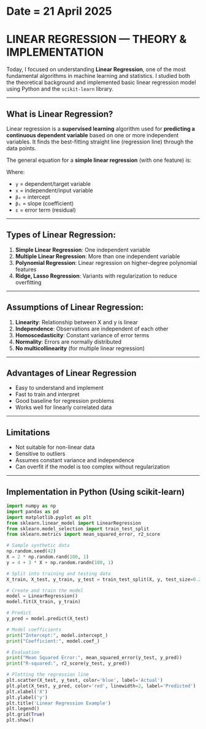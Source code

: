 # Date = 21 April 2025  
# LINEAR REGRESSION — THEORY & IMPLEMENTATION  

Today, I focused on understanding **Linear Regression**, one of the most fundamental algorithms in machine learning and statistics. I studied both the theoretical background and implemented basic linear regression model using Python and the `scikit-learn` library.

---

## What is Linear Regression?

Linear regression is a **supervised learning** algorithm used for **predicting a continuous dependent variable** based on one or more independent variables. It finds the best-fitting straight line (regression line) through the data points.

The general equation for a **simple linear regression** (with one feature) is:


Where:  
- `y` = dependent/target variable  
- `x` = independent/input variable  
- `β₀` = intercept  
- `β₁` = slope (coefficient)  
- `ε` = error term (residual)

---

## Types of Linear Regression:

1. **Simple Linear Regression**: One independent variable  
2. **Multiple Linear Regression**: More than one independent variable  
3. **Polynomial Regression**: Linear regression on higher-degree polynomial features  
4. **Ridge, Lasso Regression**: Variants with regularization to reduce overfitting

---

## Assumptions of Linear Regression:

1. **Linearity**: Relationship between X and y is linear  
2. **Independence**: Observations are independent of each other  
3. **Homoscedasticity**: Constant variance of error terms  
4. **Normality**: Errors are normally distributed  
5. **No multicollinearity** (for multiple linear regression)

---

## Advantages of Linear Regression

- Easy to understand and implement  
- Fast to train and interpret  
- Good baseline for regression problems  
- Works well for linearly correlated data

---

## Limitations

- Not suitable for non-linear data  
- Sensitive to outliers  
- Assumes constant variance and independence  
- Can overfit if the model is too complex without regularization

---

## Implementation in Python (Using scikit-learn)

```python
import numpy as np
import pandas as pd
import matplotlib.pyplot as plt
from sklearn.linear_model import LinearRegression
from sklearn.model_selection import train_test_split
from sklearn.metrics import mean_squared_error, r2_score

# Sample synthetic data
np.random.seed(42)
X = 2 * np.random.rand(100, 1)
y = 4 + 3 * X + np.random.randn(100, 1)

# Split into training and testing data
X_train, X_test, y_train, y_test = train_test_split(X, y, test_size=0.2, random_state=42)

# Create and train the model
model = LinearRegression()
model.fit(X_train, y_train)

# Predict
y_pred = model.predict(X_test)

# Model coefficients
print("Intercept:", model.intercept_)
print("Coefficient:", model.coef_)

# Evaluation
print("Mean Squared Error:", mean_squared_error(y_test, y_pred))
print("R-squared:", r2_score(y_test, y_pred))

# Plotting the regression line
plt.scatter(X_test, y_test, color='blue', label='Actual')
plt.plot(X_test, y_pred, color='red', linewidth=2, label='Predicted')
plt.xlabel('X')
plt.ylabel('y')
plt.title('Linear Regression Example')
plt.legend()
plt.grid(True)
plt.show()
